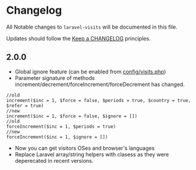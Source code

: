 # Changelog

All Notable changes to `laravel-visits` will be documented in this file.

Updates should follow the [Keep a CHANGELOG](http://keepachangelog.com/) principles.

## 2.0.0

- Global ignore feature (can be enabled from [config/visits.php](https://github.com/awssat/laravel-visits/blob/master/src/config/visits.php#L70))
- Parameter signature of methods increment/decrement/forceIncrement/forceDecrement has changed.

```
//old
increment($inc = 1, $force = false, $periods = true, $country = true, $refer = true)
//new
increment($inc = 1, $force = false, $ignore = [])
//old 
forceIncrement($inc = 1, $periods = true)
//new
forceIncrement($inc = 1, $ignore = [])
```

- Now you can get visitors OSes and browser's languages
- Replace Laravel array/string helpers with clasess as they were deperecated in recent versions.
